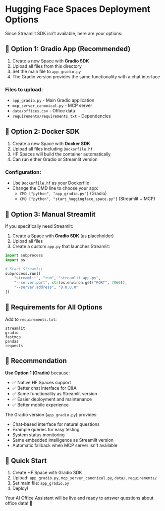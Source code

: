 # Hugging Face Spaces Deployment Options

Since Streamlit SDK isn't available, here are your options:

## 🎯 **Option 1: Gradio App (Recommended)**

1. Create a new Space with **Gradio SDK**
2. Upload all files from this directory
3. Set the main file to `app_gradio.py`
4. The Gradio version provides the same functionality with a chat interface

### Files to upload:
- `app_gradio.py` - Main Gradio application
- `mcp_server_canonical.py` - MCP server
- `data/offices.csv` - Office data
- `requirements/requirements.txt` - Dependencies

## 🐳 **Option 2: Docker SDK**

1. Create a new Space with **Docker SDK**
2. Upload all files including `Dockerfile.hf`
3. HF Spaces will build the container automatically
4. Can run either Gradio or Streamlit version

### Configuration:
- Use `Dockerfile.hf` as your Dockerfile
- Change the CMD line to choose your app:
  - `CMD ["python", "app_gradio.py"]` (Gradio)
  - `CMD ["python", "start_huggingface_space.py"]` (Streamlit + MCP)

## 🔧 **Option 3: Manual Streamlit**

If you specifically need Streamlit:

1. Create a Space with **Gradio SDK** (as placeholder)
2. Upload all files
3. Create a custom `app.py` that launches Streamlit:

```python
import subprocess
import os

# Start Streamlit
subprocess.run([
    "streamlit", "run", "streamlit_app.py",
    "--server.port", str(os.environ.get("PORT", 7860)),
    "--server.address", "0.0.0.0"
])
```

## 📝 **Requirements for All Options**

Add to `requirements.txt`:
```
streamlit
gradio
fastmcp
pandas
requests
```

## 🎯 **Recommendation**

**Use Option 1 (Gradio)** because:
- ✅ Native HF Spaces support
- ✅ Better chat interface for Q&A
- ✅ Same functionality as Streamlit version
- ✅ Easier deployment and maintenance
- ✅ Better mobile experience

The Gradio version (`app_gradio.py`) provides:
- Chat-based interface for natural questions
- Example queries for easy testing
- System status monitoring
- Same embedded intelligence as Streamlit version
- Automatic fallback when MCP server isn't available

## 🚀 **Quick Start**

1. Create HF Space with Gradio SDK
2. Upload: `app_gradio.py`, `mcp_server_canonical.py`, `data/`, `requirements/`
3. Set main file: `app_gradio.py`
4. Deploy!

Your AI Office Assistant will be live and ready to answer questions about office data! 🎉